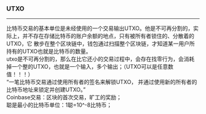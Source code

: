 <h3>UTXO</h3>  
<hr/>
  比特币交易的基本单位是未经使用的一个交易输出UTXO。他是不可再分割的，实际上，并不存在存储比特币的账户余额的地点，只有被所有者锁住的、分散着的UTXO，它
散步在整个区块链中，钱包通过扫描整个区块链，才知道某一用户所持有的UTXO也就是比特币的数量。<br/>
  utxo是不可再分割的，那么在比它还小的交易过程中，会存在找零行为，会消耗掉一个整的UTXO，也就是一个输入，多个输出；（UTXO可以是任意数值！！！）<br/>
  “一笔比特币交易通过使用所有者的签名来解锁UTXO， 并通过使用新的所有者的比特币地址来锁定并创建UTXO。”<br/>
  Coinbase交易：区块的首次交易，旷工的奖励；<br/>
  聪是最小的比特币单位：1聪=10^-8比特币；<br/>
 
